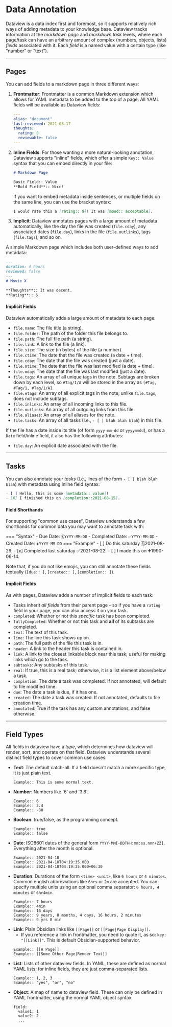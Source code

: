 # Data Annotation

Dataview is a data index first and foremost, so it supports relatively rich ways of adding metadata to your knowledge
base. Dataview tracks information at the *markdown page* and *markdown task* levels, where each page/task can have an
arbitrary amount of complex (numbers, objects, lists) *fields* associated with it. Each *field* is a named value with
a certain type (like "number" or "text").

---

## Pages

You can add fields to a markdown page in three different ways:

1. **Frontmatter**: Frontmatter is a common Markdown extension which allows for YAML metadata to be added to the top of
   a page. All YAML fields will be available as Dataview fields:
    ```yaml
    ---
    alias: "document"
    last-reviewed: 2021-08-17
    thoughts:
      rating: 8
      reviewable: false
    ---
    ```
2. **Inline Fields**: For those wanting a more natural-looking annotation, Dataview supports "inline" fields, which
   offer a simple `Key:: Value` syntax that you can embed directly in your file:
    ```markdown
    # Markdown Page

    Basic Field:: Value
    **Bold Field**:: Nice!
    ```
    If you want to embed metadata inside sentences, or multiple fields on the same line, you can use the bracket syntax:
    ```markdown
    I would rate this a [rating:: 9]! It was [mood:: acceptable].
    ```

3. **Implicit**: Dataview annotates pages with a large amount of metadata automatically, like the day the file was
   created (`file.cday`), any associated dates (`file.day`), links in the file (`file.outlinks`), tags (`file.tags`),
   and so on.

A simple Markdown page which includes both user-defined ways to add metadata:

```markdown
---
duration: 4 hours
reviewed: false
---
# Movie X

**Thoughts**:: It was decent.
**Rating**:: 6
```

#### Implicit Fields

Dataview automatically adds a large amount of metadata to each page:

- `file.name`: The file title (a string).
- `file.folder`: The path of the folder this file belongs to.
- `file.path`: The full file path (a string).
- `file.link`: A link to the file (a link).
- `file.size`: The size (in bytes) of the file (a number).
- `file.ctime`: The date that the file was created (a date + time).
- `file.cday`: The date that the file was created (just a date).
- `file.mtime`: The date that the file was last modified (a date + time).
- `file.mday`: The date that the file was last modified (just a date).
- `file.tags`: An array of all unique tags in the note. Subtags are broken down by each level, so `#Tag/1/A` will be stored in
  the array as `[#Tag, #Tag/1, #Tag/1/A]`.
- `file.etags`: An array of all explicit tags in the note; unlike `file.tags`, does not include subtags.
- `file.inlinks`: An array of all incoming links to this file.
- `file.outlinks`: An array of all outgoing links from this file.
- `file.aliases`: An array of all aliases for the note.
- `file.tasks`: An array of all tasks (I.e., `- [ ] blah blah blah`) in this file.

If the file has a date inside its title (of form `yyyy-mm-dd` or `yyyymmdd`), or has a `Date` field/inline field, it also has the following attributes:

- `file.day`: An explicit date associated with the file.

---

## Tasks

You can also annotate your *tasks* (I.e., lines of the form `- [ ] blah blah blah`) with metadata using inline field
syntax:

```markdown
- [ ] Hello, this is some [metadata:: value]!
- [X] I finished this on [completion::2021-08-15].
```

#### Field Shorthands

For supporting "common use cases", Dataview understands a few shorthands for common data you may want to annotate task
with:

=== "Syntax"
    - Due Date: `🗓️YYYY-MM-DD`
    - Completed Date: `✅YYYY-MM-DD`
    - Created Date: `➕YYYY-MM-DD`
=== "Example"
    - [ ] Do this saturday 🗓️2021-08-29.
    - [x] Completed last saturday ✅2021-08-22.
    - [ ] I made this on ➕1990-06-14.

Note that, if you do not like emojis, you can still annotate these fields textually (`[due:: ]`, `[created:: ]`,
`[completion:: ]`).

#### Implicit Fields

As with pages, Dataview adds a number of implicit fields to each task:

- Tasks inherit *all fields* from their parent page - so if you have a `rating` field in your page, you can also access
  it on your task.
- `completed`: Whether or not this *specific* task has been completed.
- `fullyCompleted`: Whether or not this task and **all** of its subtasks are completed.
- `text`: The text of this task.
- `line`: The line this task shows up on.
- `path`: The full path of the file this task is in.
- `header`: A link to the header this task is contained in.
- `link`: A link to the closest linkable block near this task; useful for making links which go to the task.
- `subtasks`: Any subtasks of this task.
- `real`: If true, this is a real task; otherwise, it is a list element above/below a task.
- `completion`: The date a task was completed. If not annotated, will default to file modified time.
- `due`: The date a task is due, if it has one.
- `created`: The date a task was created. If not annotated, defaults to file creation time.
- `annotated`: True if the task has any custom annotations, and false otherwise.

---

## Field Types

All fields in dataview have a *type*, which determines how dataview will render, sort, and operate on that field.
Dataview understands several distinct field types to cover common use cases:

- **Text**: The default catch-all. If a field doesn't match a more specific type, it is just plain text.
    ```
    Example:: This is some normal text.
    ```
- **Number**: Numbers like '6' and '3.6'.
    ```
    Example:: 6
    Example:: 2.4
    Example:: -80
    ```
- **Boolean**: true/false, as the programming concept.
    ```
    Example:: true
    Example:: false
    ```
- **Date**: ISO8601 dates of the general form `YYYY-MM[-DDTHH:mm:ss.nnn+ZZ]`. Everything after the month is optional.
    ```
    Example:: 2021-04-18
    Example:: 2021-04-18T04:19:35.000
    Example:: 2021-04-18T04:19:35.000+06:30
    ```
- **Duration**: Durations of the form `<time> <unit>`, like `6 hours` or `4 minutes`. Common english abbreviations like
  `6hrs` or `2m` are accepted. You can specify multiple units using an optional comma separator: `6 hours, 4 minutes`
  or `6hr4min`.
    ```
    Example:: 7 hours
    Example:: 4min
    Example:: 16 days
    Example:: 9 years, 8 months, 4 days, 16 hours, 2 minutes
    Example:: 9 yrs 8 min
    ```
- **Link**: Plain Obsidian links like `[[Page]]` or `[[Page|Page Display]]`.
    - If you reference a link in frontmatter, you need to quote it, as so: `key: "[[Link]]"`. This is default Obsidian-supported behavior.
    ```
    Example:: [[A Page]]
    Example:: [[Some Other Page|Render Text]]
    ```
- **List**: Lists of other dataview fields. In YAML, these are defined as normal YAML lists; for inline fields, they are
  just comma-separated lists.
    ```
    Example:: 1, 2, 3
    Example:: "yes", "or", "no"
    ```
- **Object**: A map of name to dataview field. These can only be defined in YAML frontmatter, using the normal YAML
  object syntax:
  ```
  field:
    value1: 1
    value2: 2
    ...
  ```
